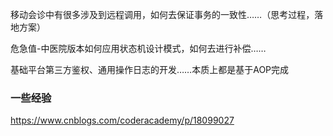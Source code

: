 移动会诊中有很多涉及到远程调用，如何去保证事务的一致性……（思考过程，落地方案）

危急值-中医院版本如何应用状态机设计模式，如何去进行补偿……

基础平台第三方鉴权、通用操作日志的开发……本质上都是基于AOP完成









### 一些经验

https://www.cnblogs.com/coderacademy/p/18099027